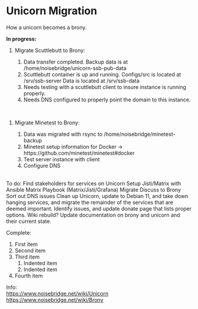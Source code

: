 # Unicorn Migration
How a unicorn becomes a brony.  

<b>In progress:</b>
<ol>
    <li>Migrate Scuttlebutt to Brony:</li>
    <ol>  
        <li>Data transfer completed.  Backup data is at /home/noisebridge/unicorn-ssb-pub-data</li>  
    <li>Scuttlebutt container is up and running.  Configs/src is located at /srv/ssb-server Data is located at /srv/ssb-data</li>
        <li>Needs testing with a scuttlebutt client to insure instance is running properly.</li>
        <li>Needs DNS configured to properly point the domain to this instance.</li>
    </ol>
</ol><br>
<ol>
    <li>Migrate Minetest to Brony:</li>
    <ol>
        <li>Data was migrated with rsync to /home/noisebridge/minetest-backup</li>
        <li>Minetest setup information for Docker -> https://github.com/minetest/minetest#docker</li>
        <li>Test server instance with client</li>
        <li>Configure DNS</li>
    </ol>
</ol><br>
To do:  
Find stakeholders for services on Unicorn  
Setup Jisti/Matrix with Ansible Matrix Playbook (Matrix/Jisti/Grafana)  
Migrate Discuss to Brony
Sort out DNS issues
Clean up Unicorn, update to Debian 11, and take down hanging services, and migrate the remainder of the services that are deemed important.  
Identify issues, and update donate page that lists proper options.  
Wiki rebuild?  
Update documentation on brony and unicorn and their current state.  
  
Complete:  

<ol> <li>First item</li> <li>Second item</li> <li>Third item <ol> <li>Indented item</li> <li>Indented item</li> </ol> </li> <li>Fourth item</li> </ol>



Info:  
https://www.noisebridge.net/wiki/Unicorn  
https://www.noisebridge.net/wiki/Brony  


